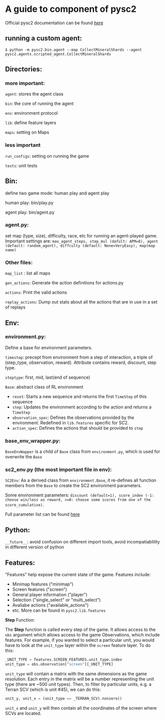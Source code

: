 # A guide to component of pysc2 

Official pysc2 documentation can be found
[here](https://github.com/deepmind/pysc2/)

## running a custom agent:
`$ python -m pysc2.bin.agent --map CollectMineralShards --agent pysc2.agents.scripted_agent.CollectMineralShards`

## Directories:
### more important:
`agent`: stores the agent class

`bin`: the core of running the agent

`env`: environment protocol

`lib`: define feature layers

`maps`: setting on Maps

### less important
`run_configs`: setting on running the game

`tests`: unit tests

## Bin:
define two game mode: human play and agent play

human play: bin/play.py

agent play: bin/agent.py

### agent.py:
set map (type, size), difficulty, race, etc for running an agent-played game. Important settings are: `max_agent_steps, step_mul (dafult: APM=8), agent (default: random_agent), diffculty (default: None=VeryEasy), map(map name)`

### Other files:
`map_list` : list all maps

`gen_actions`: Generate the action definitions for actions.py

`actions`: Print the valid actions

`replay_actions`: Dump out stats about all the actions that are in use in a set of replays

## Env:

### environment.py:
Define a base for environment parameters.

`timestep`: precept from environment from a step of interaction, a triple of (step_type, observation, reward).
    Attribute contains reward, discount, step type.

`steptype`: first, mid, last(end of sequence)

`Base`: abstract class of RL environment
 - `reset`: Starts a new sequence and returns the first `TimeStep` of this sequence
 - `step`: Updates the environment according to the action and returns a `TimeStep`
 - `observation_spec`: Defines the observations provided by the environment. Redefined in `lib.features` specific for SC2.
 - `action_spec`: Defines the actions that should be provided to `step`

 ### base_env_wrapper.py:
 `BaseEnvWapper` is a child of `Base` class from `environment.py`, which is used for overwrite the `Base`

 ### sc2_env.py (the most important file in env):
`SC2Env`: As a derived class from `environment.Base`, it re-defines all function members from the `Base` to create the SC2 environment parameters.  

Some environment parameters: `discount (default=1), score_index (-1: choose win/loss as reward, >=0: choose some scores from one of the score_cumulative)`.

Full parameter list can be found [here](https://github.com/deepmind/pysc2/blob/3e0749630aebbcc2f9a62613fcdf149095d4d6d0/pysc2/env/sc2_env.py#L88)




## Python:
`__future__`: avoid confusion on different import tools, avoid incompatiablility in different version of python

## Features:
"Features" help expose the current state of the game.  Features include:
- Minimap features ("minimap")
- Screen features ("screen")
- General player information ("player")
- Selection ("single_select" or "multi_select")
- Avaliabe actions ("available_actions")
- etc.  More can be found in `pysc2.lib.features`

**Step** Function:

The **Step** function is called every step of the game.  It allows access to the `obs` argument which
allows access to the game Observations, which include features.  For example, if you wanted to select a particular unit,
you would have to look at the `unit_type` layer within the `screen` feature layer.  To do this:

```python
_UNIT_TYPE = features.SCREEN_FEATURES.unit_type.index
unit_type = obs.observation["screen"][_UNIT_TYPE]
``` 

`unit_type` will contain a matrix with the same dimensions as the game resolution.  Each entry in the matrix will be a 
number representing the unit type (there are ~500 unit types). Then, to filter by particular units, e.g. a Terran SCV 
(which is unit #45), we can do this:

```python
unit_y, unit_x = (unit_type == _TERRAN_SCV).nonzero()
```

`unit_x` and `unit_y` will then contain all the coordinates of the screen where SCVs are located.
